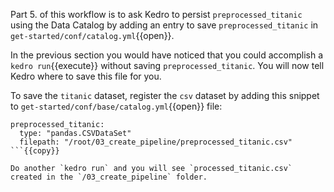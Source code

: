 Part 5. of this workflow is to ask Kedro to persist `preprocessed_titanic` using the Data Catalog by adding an entry
 to save `preprocessed_titanic` in `get-started/conf/catalog.yml`{{open}}.

In the previous section you would have noticed that you could accomplish a `kedro run`{{execute}} without saving
 `preprocessed_titanic`. You will now tell Kedro where to save this file for you. 

To save the `titanic` dataset, register the `csv` dataset by adding this snippet to `get-started/conf/base/catalog.yml`{{open}} file:

```
preprocessed_titanic:
  type: "pandas.CSVDataSet"
  filepath: "/root/03_create_pipeline/preprocessed_titanic.csv"
```{{copy}}

Do another `kedro run` and you will see `processed_titanic.csv` created in the `/03_create_pipeline` folder.